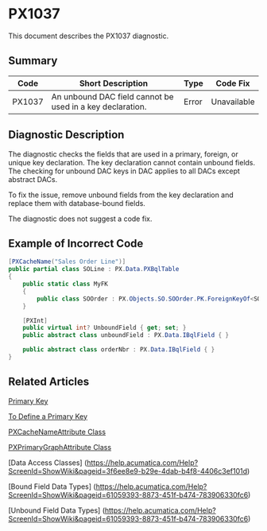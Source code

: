 # PX1037
This document describes the PX1037 diagnostic.

## Summary

| Code   | Short Description                                 | Type  | Code Fix    | 
| ------ | ------------------------------------------------- | ----- | ----------- | 
| PX1037 | An unbound DAC field cannot be used in a key declaration. | Error | Unavailable | 

## Diagnostic Description
The diagnostic checks the fields that are used in a primary, foreign, or unique key declaration. The key declaration cannot contain unbound fields.
The checking for unbound DAC keys in DAC applies to all DACs except abstract DACs. 

To fix the issue, remove unbound fields from the key declaration and replace them with database-bound fields.

The diagnostic does not suggest a code fix.

## Example of Incorrect Code

```C#
[PXCacheName("Sales Order Line")]
public partial class SOLine : PX.Data.PXBqlTable
{
	public static class MyFK
	{
		public class SOOrder : PX.Objects.SO.SOOrder.PK.ForeignKeyOf<SOLine>.By<unboundField, orderNbr> { }
	}

	[PXInt]
	public virtual int? UnboundField { get; set; }
	public abstract class unboundField : PX.Data.IBqlField { }

	public abstract class orderNbr : PX.Data.IBqlField { }
}
```

## Related Articles

[Primary Key](https://help.acumatica.com/Help?ScreenId=ShowWiki&pageid=9e533998-5a08-452d-9490-a02db1cf4c19)

[To Define a Primary Key](https://help.acumatica.com/Help?ScreenId=ShowWiki&pageid=34e875c7-a5c3-496e-9e2b-f7f6f9f20a40)

[PXCacheNameAttribute Class](https://help.acumatica.com/Help?ScreenId=ShowWiki&pageid=6e89e21c-b8f4-a16b-d741-2d6e483e9f65)

[PXPrimaryGraphAttribute Class](https://help.acumatica.com/Help?ScreenId=ShowWiki&pageid=1dceb511-4e98-3700-7d7f-231688a7ac74)

[Data Access Classes] (https://help.acumatica.com/Help?ScreenId=ShowWiki&pageid=3f6ee8e9-b29e-4dab-b4f8-4406c3ef101d)

[Bound Field Data Types] (https://help.acumatica.com/Help?ScreenId=ShowWiki&pageid=61059393-8873-451f-b474-783906330fc6)

[Unbound Field Data Types] (https://help.acumatica.com/Help?ScreenId=ShowWiki&pageid=61059393-8873-451f-b474-783906330fc6)